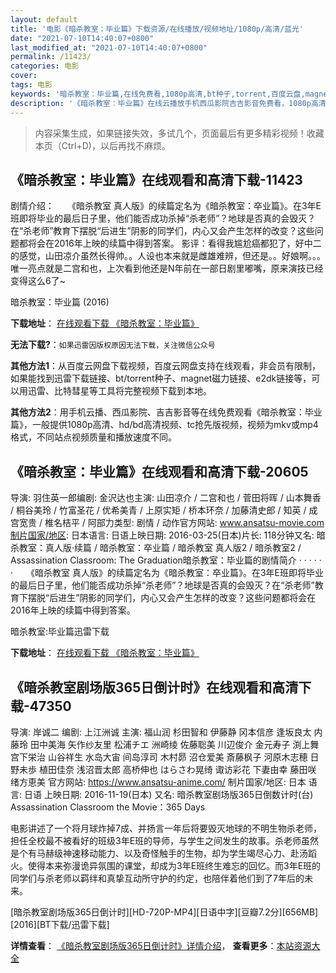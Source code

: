 ```yaml
---
layout: default
title: '电影《暗杀教室：毕业篇》下载资源/在线播放/视频地址/1080p/高清/蓝光'
date: "2021-07-10T14:40:07+0800"
last_modified_at: "2021-07-10T14:40:07+0800"
permalink: /11423/
categories: 电影
cover:
tags: 电影
keywords: '暗杀教室：毕业篇,在线免费看,1080p高清,bt种子,torrent,百度云盘,magnet,磁力链,迅雷下载资源'
description: '《暗杀教室：毕业篇》在线云播放手机西瓜影院吉吉影音免费看，1080p高清bd/hd未删减完整版和tc抢先枪版，mkv/mp4格式，附带bt/torrent种子、magnet/磁力链、百度云盘、网盘资源迅雷下载链接'
---
```


>内容采集生成，如果链接失效，多试几个，页面最后有更多精彩视频！收藏本页（Ctrl+D)，以后再找不麻烦。


## 《暗杀教室：毕业篇》在线观看和高清下载-11423

剧情介绍：　　《暗杀教室 真人版》的续篇定名为《暗杀教室：卒业篇》。在3年E班即将毕业的最后日子里，他们能否成功杀掉“杀老师”？地球是否真的会毁灭？在“杀老师”教育下摆脱“后进生”阴影的同学们，内心又会产生怎样的改变？这些问题都将会在2016年上映的续篇中得到答案。  影评：看得我尴尬癌都犯了，好中二的感觉，山田凉介虽然长得帅。。人设也本来就是雌雄难辨，但还是。。好娘啊。。。 唯一亮点就是二宫和也，上次看到他还是N年前在一部日剧里嘟嘴，原来演技已经变得这么6了~


暗杀教室：毕业篇 (2016)

**下载地址**： [在线观看下载 《暗杀教室：毕业篇》](https://www.btbtdy.me/btdy/dy7741.html) 


**无法下载?**：`如果迅雷因版权原因无法下载，关注微信公众号 `

**其他方法1**：从百度云网盘下载视频，百度云网盘支持在线观看，非会员有限制，如果能找到迅雷下载链接、bt/torrent种子、magnet磁力链接、e2dk链接等，可以用迅雷、比特彗星等工具将完整视频下载到本地。

**其他方法2**：用手机云播、西瓜影院、吉吉影音等在线免费观看《暗杀教室：毕业篇》，一般提供1080p高清、hd/bd高清视频、tc抢先版视频，视频为mkv或mp4格式，不同站点视频质量和播放速度不同。


## 《暗杀教室：毕业篇》在线观看和高清下载-20605

导演: 羽住英一郎编剧: 金沢达也主演: 山田凉介 / 二宫和也 / 菅田将晖 / 山本舞香 / 桐谷美玲 / 竹富圣花 / 优希美青 / 上原实矩 / 桥本环奈 / 加藤清史郎 / 知英 / 成宫宽贵 / 椎名桔平 / 阿部力类型: 剧情 / 动作官方网站: www.ansatsu-movie.com制片国家/地区: 日本语言: 日语上映日期: 2016-03-25(日本)片长: 118分钟又名: 暗杀教室：真人版·续篇 / 暗杀教室：卒业篇 / 暗杀教室 真人版2 / 暗杀教室2 / Assassination Classroom: The Graduation暗杀教室：毕业篇的剧情简介  ·  ·  ·  ·  ·  ·　　《暗杀教室 真人版》的续篇定名为《暗杀教室：卒业篇》。在3年E班即将毕业的最后日子里，他们能否成功杀掉“杀老师”？地球是否真的会毁灭？在“杀老师”教育下摆脱“后进生”阴影的同学们，内心又会产生怎样的改变？这些问题都将会在2016年上映的续篇中得到答案。


暗杀教室:毕业篇迅雷下载

**下载地址**： [在线观看下载 《暗杀教室：毕业篇》](https://www.993dy.com//vod-detail-id-17483.html) 


## 《暗杀教室剧场版365日倒计时》在线观看和高清下载-47350

导演: 岸诚二 编剧: 上江洲诚 主演: 福山润 杉田智和 伊藤静 冈本信彦 逢坂良太 内藤玲 田中美海 矢作纱友里 松浦チエ 洲崎绫 佐藤聡美 川辺俊介 金元寿子 渕上舞 宫下栄治 山谷祥生 水岛大宙 间岛淳司 木村昴 沼仓爱美 斎藤枫子 河原木志穂 日野未歩 植田佳奈 浅沼晋太郎 高桥伸也 はらさわ晃绮 诹访彩花 下妻由幸 藤田咲 绪方恵美 官方网站: https://www.ansatsu-anime.com/ 制片国家/地区: 日本 语言: 日语 上映日期: 2016-11-19(日本) 又名: 暗杀教室剧场版365日倒数计时(台) Assassination Classroom the Movie：365 Days

电影讲述了一个将月球炸掉7成、并扬言一年后将要毁灭地球的不明生物杀老师，担任全校最不被看好的班级3年E班的导师，与学生之间发生的故事。杀老师虽然是个有马赫级神速移动能力、以及奇怪触手的生物，却为学生竭尽心力、赴汤蹈火。使得本来弥漫诡异氛围的课堂，却成为3年E班终生难忘的回忆。而3年E班的同学们与杀老师以羁绊和真挚互动所守护的约定，也陪伴着他们到了7年后的未来。


[暗杀教室剧场版365日倒计时][HD-720P-MP4][日语中字][豆瓣7.2分][656MB][2016][BT下载/迅雷下载]

**详情查看**： [《暗杀教室剧场版365日倒计时》详情介绍](/movie/47350/)， **查看更多**：[本站资源大全](/movie/t/all/)

